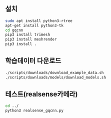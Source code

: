 ## 설치

```bash
sudo apt install python3-rtree
apt-get install python3-tk
cd gqcnn
pip3 install trimesh
pip3 install meshrender
pip3 install .
```
## 학습데이터 다운로드
```bash
./scripts/downloads/download_example_data.sh
./scripts/downloads/models/download_models.sh
```
## 테스트(realsense카메라)
```bash
cd ../
python3 realsense_gqcnn.py
```
